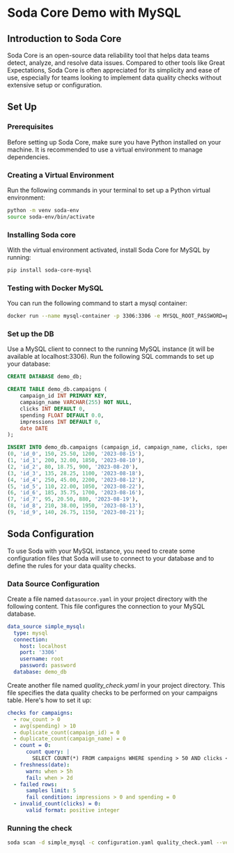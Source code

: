# Soda Core Demo with MySQL

## Introduction to Soda Core

Soda Core is an open-source data reliability tool that helps data teams detect, analyze, and resolve data issues. Compared to other tools like Great Expectations, Soda Core is often appreciated for its simplicity and ease of use, especially for teams looking to implement data quality checks without extensive setup or configuration.

## Set Up

### Prerequisites

Before setting up Soda Core, make sure you have Python installed on your machine. It is recommended to use a virtual environment to manage dependencies.

### Creating a Virtual Environment

Run the following commands in your terminal to set up a Python virtual environment:

```bash
python -m venv soda-env
source soda-env/bin/activate
```

### Installing Soda core
With the virtual environment activated, install Soda Core for MySQL by running:
```bash
pip install soda-core-mysql
```
### Testing with Docker MySQL

You can run the following command to start a mysql container:
```bash
docker run --name mysql-container -p 3306:3306 -e MYSQL_ROOT_PASSWORD=password -d mysql:latest
```

### Set up the DB
Use a MySQL client to connect to the running MySQL instance (it will be available at localhost:3306). Run the following SQL commands to set up your database:

```sql
CREATE DATABASE demo_db;

CREATE TABLE demo_db.campaigns (
    campaign_id INT PRIMARY KEY,
    campaign_name VARCHAR(255) NOT NULL,
    clicks INT DEFAULT 0,
    spending FLOAT DEFAULT 0.0,
    impressions INT DEFAULT 0,
    date DATE
);

INSERT INTO demo_db.campaigns (campaign_id, campaign_name, clicks, spending, impressions, date) VALUES
(0, 'id_0', 150, 25.50, 1200, '2023-08-15'),
(1, 'id_1', 200, 32.00, 1850, '2023-08-10'),
(2, 'id_2', 80, 18.75, 900, '2023-08-20'),
(3, 'id_3', 135, 28.25, 1100, '2023-08-18'),
(4, 'id_4', 250, 45.00, 2200, '2023-08-12'),
(5, 'id_5', 110, 22.00, 1050, '2023-08-22'),
(6, 'id_6', 185, 35.75, 1700, '2023-08-16'),
(7, 'id_7', 95, 20.50, 880, '2023-08-19'),
(8, 'id_8', 210, 38.00, 1950, '2023-08-13'),
(9, 'id_9', 140, 26.75, 1150, '2023-08-21');
```

## Soda Configuration

To use Soda with your MySQL instance, you need to create some configuration files that Soda will use to connect to your database and to define the rules for your data quality checks.

### Data Source Configuration

Create a file named `datasource.yaml` in your project directory with the following content. This file configures the connection to your MySQL database.

```yaml
data_source simple_mysql:
  type: mysql
  connection:
    host: localhost
    port: '3306'
    username: root
    password: password
  database: demo_db
```
Create another file named *quality_check.yaml* in your project directory. This file specifies the data quality checks to be performed on your campaigns table. Here's how to set it up:
```yaml
checks for campaigns:
  - row_count > 0
  - avg(spending) > 10
  - duplicate_count(campaign_id) = 0
  - duplicate_count(campaign_name) = 0
  - count = 0:
      count query: |
        SELECT COUNT(*) FROM campaigns WHERE spending > 50 AND clicks < 100
  - freshness(date):
      warn: when > 5h
      fail: when > 2d
  - failed rows:
      samples limit: 5
      fail condition: impressions > 0 and spending = 0
  - invalid_count(clicks) = 0:
      valid format: positive integer
```

### Running the check
```bash
soda scan -d simple_mysql -c configuration.yaml quality_check.yaml --verbose -srf result.json
```